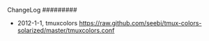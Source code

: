 ChangeLog
#########
* 2012-1-1, tmuxcolors
   https://raw.github.com/seebi/tmux-colors-solarized/master/tmuxcolors.conf
